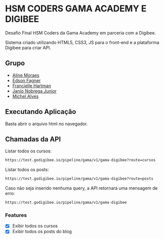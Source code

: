 # HSM CODERS GAMA ACADEMY E DIGIBEE

Desafio Final HSM Coders da Gama Academy em parceria com a Digibee.

Sistema criado utilizando HTML5, CSS3, JS para o front-end e a plataforma Digibee para criar API.

## Grupo

- [Aline Moraes](https://github.com/alisboam)
- [Edson Fagner](https://github.com/edsonfagner)
- [Francielle Hartman](https://github.com/hartman)
- [Janio Nobrega Junior](https://github.com/NobreJanio)
- [Michel Alves](https://github.com/michel-alves)

## Executando Aplicação

Basta abrir o arquivo html no navegador.


## Chamadas da API

Listar todos os cursos:

```bash
https://test.godigibee.io/pipeline/gama/v1/gama-digibee?route=cursos
```

Listar todos os posts:

```bash
https://test.godigibee.io/pipeline/gama/v1/gama-digibee?route=posts
```

Caso não seja inserido nenhuma query, a API retornará uma mensagem de erro:

```bash
https://test.godigibee.io/pipeline/gama/v1/gama-digibee
```

### Features

- [x] Exibir todos os cursos
- [x] Exibir todos os posts do blog
